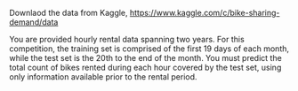 Downlaod the data from Kaggle, https://www.kaggle.com/c/bike-sharing-demand/data

You are provided hourly rental data spanning two years. For this competition, the training set is comprised 
of the first 19 days of each month, while the test set is the 20th to the end of the month. You must predict 
the total count of bikes rented during each hour covered by the test set, using only information available 
prior to the rental period.
